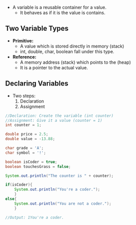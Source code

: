 - A variable is a reusable container for a value.
	- It behaves as if it is the value is contains.
## Two Variable Types
- **Primitive:**
	- A value which is stored directly in memory (stack)
	- int, double, char, boolean fall under this type.
- **Reference:**
	- A memory address (stack) which points to the (heap)
	- It is a pointer to the actual value.
## Declaring Variables
- Two steps:
	1. Declaration
	2. Assignment
```java
//Declaration: Create the variable (int counter)
//Assignment: Give it a value (counter = 1)
int counter = 1;

double price = 2.5;
double value = -13.88;

char grade = 'A';
char symbol = '!';

boolean isCoder = true;
boolean touchesGrass = false;

System.out.println("The counter is " + counter);

if(isCoder){
	System.out.println("You're a coder.");
	}
else{
	System.out.println("You are not a coder.");
	}

//Output: 1You're a coder.
```

